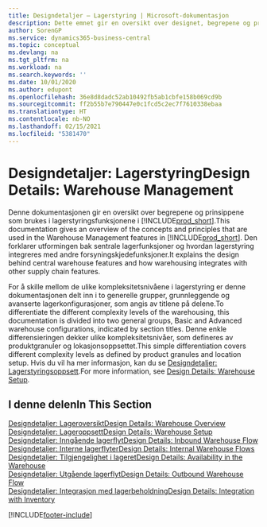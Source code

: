 ```yaml
---
title: Designdetaljer – Lagerstyring | Microsoft-dokumentasjon
description: Dette emnet gir en oversikt over designet, begrepene og prinsippene bak funksjonene for lagerstyring i Business Central.
author: SorenGP
ms.service: dynamics365-business-central
ms.topic: conceptual
ms.devlang: na
ms.tgt_pltfrm: na
ms.workload: na
ms.search.keywords: ''
ms.date: 10/01/2020
ms.author: edupont
ms.openlocfilehash: 36e8d8dadc52ab10492fb5ab1cbfe158b069cd9b
ms.sourcegitcommit: ff2b55b7e790447e0c1fcd5c2ec7f7610338ebaa
ms.translationtype: HT
ms.contentlocale: nb-NO
ms.lasthandoff: 02/15/2021
ms.locfileid: "5381470"
---
```

# <a name="design-details-warehouse-management"></a><span data-ttu-id="1cef0-103">Designdetaljer: Lagerstyring</span><span class="sxs-lookup"><span data-stu-id="1cef0-103">Design Details: Warehouse Management</span></span>
<span data-ttu-id="1cef0-104">Denne dokumentasjonen gir en oversikt over begrepene og prinsippene som brukes i lagerstyringsfunksjonene i [!INCLUDE[prod_short](includes/prod_short.md)].</span><span class="sxs-lookup"><span data-stu-id="1cef0-104">This documentation gives an overview of the concepts and principles that are used in the Warehouse Management features in [!INCLUDE[prod_short](includes/prod_short.md)].</span></span> <span data-ttu-id="1cef0-105">Den forklarer utformingen bak sentrale lagerfunksjoner og hvordan lagerstyring integreres med andre forsyningskjedefunksjoner.</span><span class="sxs-lookup"><span data-stu-id="1cef0-105">It explains the design behind central warehouse features and how warehousing integrates with other supply chain features.</span></span>  

<span data-ttu-id="1cef0-106">For å skille mellom de ulike kompleksitetsnivåene i lagerstyring er denne dokumentasjonen delt inn i to generelle grupper, grunnleggende og avanserte lagerkonfigurasjoner, som angis av titlene på delene.</span><span class="sxs-lookup"><span data-stu-id="1cef0-106">To differentiate the different complexity levels of the warehousing, this documentation is divided into two general groups, Basic and Advanced warehouse configurations, indicated by section titles.</span></span> <span data-ttu-id="1cef0-107">Denne enkle differensieringen dekker ulike kompleksitetsnivåer, som defineres av produktgranuler og lokasjonsoppsettet.</span><span class="sxs-lookup"><span data-stu-id="1cef0-107">This simple differentiation covers different complexity levels as defined by product granules and location setup.</span></span> <span data-ttu-id="1cef0-108">Hvis du vil ha mer informasjon, kan du se [Designdetaljer: Lagerstyringsoppsett](design-details-warehouse-setup.md).</span><span class="sxs-lookup"><span data-stu-id="1cef0-108">For more information, see [Design Details: Warehouse Setup](design-details-warehouse-setup.md).</span></span>  

## <a name="in-this-section"></a><span data-ttu-id="1cef0-109">I denne delen</span><span class="sxs-lookup"><span data-stu-id="1cef0-109">In This Section</span></span>  
[<span data-ttu-id="1cef0-110">Designdetaljer: Lageroversikt</span><span class="sxs-lookup"><span data-stu-id="1cef0-110">Design Details: Warehouse Overview</span></span>](design-details-warehouse-overview.md)  
[<span data-ttu-id="1cef0-111">Designdetaljer: Lageroppsett</span><span class="sxs-lookup"><span data-stu-id="1cef0-111">Design Details: Warehouse Setup</span></span>](design-details-warehouse-setup.md)  
[<span data-ttu-id="1cef0-112">Designdetaljer: Inngående lagerflyt</span><span class="sxs-lookup"><span data-stu-id="1cef0-112">Design Details: Inbound Warehouse Flow</span></span>](design-details-inbound-warehouse-flow.md)  
[<span data-ttu-id="1cef0-113">Designdetaljer: Interne lagerflyter</span><span class="sxs-lookup"><span data-stu-id="1cef0-113">Design Details: Internal Warehouse Flows</span></span>](design-details-internal-warehouse-flows.md)  
[<span data-ttu-id="1cef0-114">Designdetaljer: Tilgjengelighet i lageret</span><span class="sxs-lookup"><span data-stu-id="1cef0-114">Design Details: Availability in the Warehouse</span></span>](design-details-availability-in-the-warehouse.md)  
[<span data-ttu-id="1cef0-115">Designdetaljer: Utgående lagerflyt</span><span class="sxs-lookup"><span data-stu-id="1cef0-115">Design Details: Outbound Warehouse Flow</span></span>](design-details-outbound-warehouse-flow.md)  
[<span data-ttu-id="1cef0-116">Designdetaljer: Integrasjon med lagerbeholdning</span><span class="sxs-lookup"><span data-stu-id="1cef0-116">Design Details: Integration with Inventory</span></span>](design-details-integration-with-inventory.md)


[!INCLUDE[footer-include](includes/footer-banner.md)]